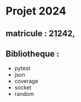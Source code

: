 # Projet 2024
## matricule : 21242, 
## Bibliotheque :
+ pytest
+ json
+ coverage
+ socket
+ random
